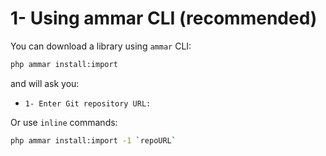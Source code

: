 # 1- Using ammar CLI (recommended)

You can download a library using `ammar` CLI:

```bash
php ammar install:import
```

and will ask you:

* ```
  1- Enter Git repository URL:
  ```

Or use `inline` commands:

```bash
php ammar install:import -1 `repoURL`
```
